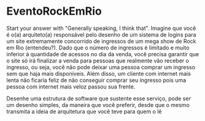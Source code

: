 # EventoRockEmRio

Start your answer with "Generally speaking, I think that". Imagine que você é o(a) arquiteto(a) responsável pelo desenho de um sistema de logins para um site extremamente concorrido de ingressos de um mega show de Rock em Rio (entendeu?). Dado que o número de ingressos é limitado e muito inferior à quantidade de acessos no dia da venda, você precisa garantir que o site só irá finalizar a venda para pessoas que realmente vão receber o ingresso, ou seja, você não pode deixar uma pessoa comprar um ingresso sem que haja mais disponíveis. Além disso, um cliente com internet mais lenta não ficaria feliz de não conseguir comprar seu ingresso pois uma pessoa com internet mais veloz passou sua frente.

Desenhe uma estrutura de software que sustente esse serviço, pode ser um desenho simples, da maneira que você preferir, desde que o mesmo transmita a ideia de arquitetura que você teve para quem o lê

